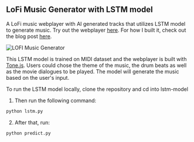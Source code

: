 ## __LoFi Music Generator with LSTM model__
A LoFi music webplayer with AI generated tracks that utilizes LSTM model to generate music. Try out the webplayer [here](https://melo04.github.io/lofi-generator-LSTM/). For how I built it, check out the blog post [here](https://melodykoh.vercel.app/blog/lofi-generator-lstm).

![LOFI Music Generator](./assets/output.gif)

This LSTM model is trained on MIDI dataset and the webplayer is built with [Tone.js](https://tonejs.github.io/). Users could chose the theme of the music, the drum beats as well as the movie dialogues to be played. The model will generate the music based on the user's input.

To run the LSTM model locally, clone the repository and cd into lstm-model
1. Then run the following command:
```bash
python lstm.py
```
2. After that, run:
```bash
python predict.py
```